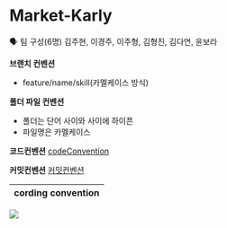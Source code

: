 # Market-Karly

🗣 팀 구성(6명)
김주현, 이경주, 이주형, 김형진, 김다연, 윤보라

**브랜치 컨벤션** 
- feature/name/skill(카멜케이스 방식)

**폴더 파일 컨벤션**
- 폴더는 단어 사이와 사이에 하이픈
- 파일명은 카멜케이스

**코드컨벤션**
[codeConvention](https://longing-polka-2df.notion.site/Code-Convention-1466b008b0a945ab8ada276654dd9357)

**커밋컨벤션**
[커밋컨벤션](https://longing-polka-2df.notion.site/Commit-Convention-f85a4e18385a4a7a9acc7d04b36ecafd)


|cording convention|
|:---:|
<img src='https://velog.velcdn.com/images/leejh4197/post/3da77b30-4183-4f37-8a1b-69c50816a3a7/image.png'/>

